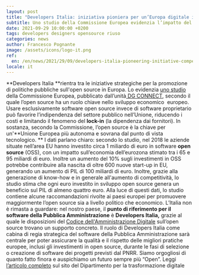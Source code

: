```yaml
---
layout: post
title: "Developers Italia: iniziativa pioniera per un’Europa digitale indipendente e competitiva"
subtitle: Uno studio della Commissione Europea evidenzia l’impatto del software e hardware open source sull’economia dell’Unione
date: 2021-09-29 10:00:00 +0200
tags: developers designers opensource riuso
categories: news
author: Francesco Pognante
image: /assets/icons/logo-it.png
ref:
  en: /en/news/2021/29/09/developers-italia-pioneering-initiative-competitive-europe
locale: it
---
```


**Developers Italia **rientra tra le iniziative strategiche per la promozione di politiche pubbliche sull'open source in Europa. Lo evidenzia [uno studio](https://digital-strategy.ec.europa.eu/en/library/study-about-impact-open-source-software-and-hardware-technological-independence-competitiveness-and) della Commissione Europea, pubblicato dall’unità[ DG CONNECT](https://ec.europa.eu/info/departments/communications-networks-content-and-technology_it), secondo il quale l’open source ha un ruolo chiave nello sviluppo economico  europeo. Usare esclusivamente software open source invece di software proprietario può favorire l’indipendenza del settore pubblico nell’Unione, riducendo i costi e limitando il fenomeno del __lock-in__ (la dipendenza dai fornitori). In sostanza, secondo la Commissione, l’open source è la chiave per un'**Unione Europea più autonoma e sovrana dal punto di vista tecnologico. **
I dati parlano chiaro: secondo lo studio, nel 2018 le aziende situate nell’area EU hanno investito circa 1 miliardo di euro in software __open source__ (OSS), con un impatto sull’economia dell’eurozona stimato tra i 65 e 95 miliardi di euro. Inoltre un aumento del 10% sugli investimenti in OSS potrebbe contribuire alla nascita di oltre 600 nuove start-up in EU, generando un aumento di PIL di 100 miliardi di euro.
Inoltre, grazie alla generazione di know-how e in generale all'aumento di competitività, lo studio stima che ogni euro investito in sviluppo open source genera un beneficio sul PIL di almeno quattro euro.
Alla luce di questi dati, lo studio contiene alcune raccomandazioni rivolte ai paesi europei per promuovere maggiormente l’open source sia a livello politico che economico. L’Italia non è rimasta a guardare: nel nostro paese, il **punto di riferimento per il software della Pubblica Amministrazione** è **Developers Italia,** grazie al quale le disposizioni del [Codice dell'Amministrazione Digitale](https://www.agid.gov.it/it/agenzia/strategia-quadro-normativo/codice-amministrazione-digitale) sull’open source trovano un supporto concreto.
Il ruolo di Developers Italia come cabina di regia strategica del software della Pubblica Amministrazione sarà centrale per poter assicurare la qualità e il rispetto delle migliori pratiche europee, inclusi gli investimenti in open source, durante le fasi di selezione o creazione di software dei progetti previsti dal PNRR.
Siamo orgogliosi di quanto fatto finora e auspichiamo un futuro sempre più “Open”.
Leggi [l’articolo completo](https://innovazione.gov.it/notizie/articoli/il-valore-dell-open-source-per-un-europa-digitale-indipendente-e-competitiva/) sul sito del Dipartimento per la trasformazione digitale
